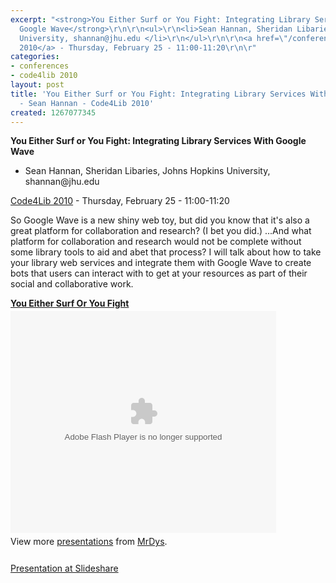 ```yaml
---
excerpt: "<strong>You Either Surf or You Fight: Integrating Library Services With
  Google Wave</strong>\r\n\r\n<ul>\r\n<li>Sean Hannan, Sheridan Libaries, Johns Hopkins
  University, shannan@jhu.edu </li>\r\n</ul>\r\n\r\n<a href=\"/conference/2010/schedule\">Code4Lib
  2010</a> - Thursday, February 25 - 11:00-11:20\r\n\r"
categories:
- conferences
- code4lib 2010
layout: post
title: 'You Either Surf or You Fight: Integrating Library Services With Google Wave
  - Sean Hannan - Code4Lib 2010'
created: 1267077345
---
```

<strong>You Either Surf or You Fight: Integrating Library Services With Google Wave</strong>

<ul>
<li>Sean Hannan, Sheridan Libaries, Johns Hopkins University, shannan@jhu.edu </li>
</ul>

<a href="/conference/2010/schedule">Code4Lib 2010</a> - Thursday, February 25 - 11:00-11:20

So Google Wave is a new shiny web toy, but did you know that it's also a great platform for collaboration and research? (I bet you did.) ...And what platform for collaboration and research would not be complete without some library tools to aid and abet that process? I will talk about how to take your library web services and integrate them with Google Wave to create bots that users can interact with to get at your resources as part of their social and collaborative work. 

<div style="width:425px" id="__ss_3276398"><strong style="display:block;margin:12px 0 4px"><a href="http://www.slideshare.net/MrDys/you-either-surf-or-you-fight" title="You Either Surf Or You Fight">You Either Surf Or You Fight</a></strong><object width="425" height="355"><param name="movie" value="http://static.slidesharecdn.com/swf/ssplayer2.swf?doc=youeithersurforyoufight-100225103755-phpapp02&stripped_title=you-either-surf-or-you-fight" /><param name="allowFullScreen" value="true"/><param name="allowScriptAccess" value="always"/><embed src="http://static.slidesharecdn.com/swf/ssplayer2.swf?doc=youeithersurforyoufight-100225103755-phpapp02&stripped_title=you-either-surf-or-you-fight" type="application/x-shockwave-flash" allowscriptaccess="always" allowfullscreen="true" width="425" height="355"></embed></object><div style="padding:5px 0 12px">View more <a href="http://www.slideshare.net/">presentations</a> from <a href="http://www.slideshare.net/MrDys">MrDys</a>.</div></div>

<a href="http://www.slideshare.net/MrDys/you-either-surf-or-you-fight">Presentation at Slideshare</a>
